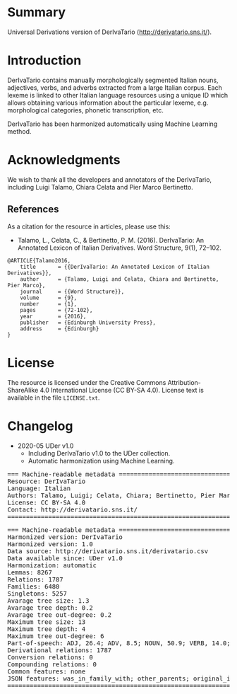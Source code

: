 # Summary

Universal Derivations version of DerIvaTario (http://derivatario.sns.it/).


# Introduction

DerIvaTario contains manually morphologically segmented Italian nouns, adjectives, verbs, and adverbs extracted from a large Italian corpus. Each lexeme is linked to other Italian language resources using a unique ID which allows obtaining various information about the particular lexeme, e.g. morphological categories, phonetic transcription, etc.

DerIvaTario has been harmonized automatically using Machine Learning method.


# Acknowledgments

We wish to thank all the developers and annotators of the DerIvaTario, including Luigi Talamo, Chiara Celata and Pier Marco Bertinetto.


## References

As a citation for the resource in articles, please use this:

* Talamo, L., Celata, C., & Bertinetto, P. M. (2016). DerIvaTario: An Annotated Lexicon of Italian Derivatives. Word Structure, 9(1), 72–102.

```
@ARTICLE{Talamo2016,
    title       = {{DerIvaTario: An Annotated Lexicon of Italian Derivatives}},
    author      = {Talamo, Luigi and Celata, Chiara and Bertinetto, Pier Marco},
    journal     = {{Word Structure}},
    volume      = {9},
    number      = {1},
    pages       = {72-102},
    year        = {2016},
    publisher   = {Edinburgh University Press},
    address     = {Edinburgh}
}
```


# License

The resource is licensed under the Creative Commons Attribution-ShareAlike 4.0 International License (CC BY-SA 4.0).
License text is available in the file `LICENSE.txt`.


# Changelog

* 2020-05 UDer v1.0
    * Including DerIvaTario v1.0 to the UDer collection.
    * Automatic harmonization using Machine Learning.


<pre>
=== Machine-readable metadata =================================================
Resource: DerIvaTario
Language: Italian
Authors: Talamo, Luigi; Celata, Chiara; Bertinetto, Pier Marco
License: CC BY-SA 4.0
Contact: http://derivatario.sns.it/
===============================================================================
</pre>

<pre>
=== Machine-readable metadata =================================================
Harmonized version: DerIvaTario
Harmonized version: 1.0
Data source: http://derivatario.sns.it/derivatario.csv
Data available since: UDer v1.0
Harmonization: automatic
Lemmas: 8267
Relations: 1787
Families: 6480
Singletons: 5257
Avarage tree size: 1.3
Avarage tree depth: 0.2
Avarage tree out-degree: 0.2
Maximum tree size: 13
Maximum tree depth: 4
Maximum tree out-degree: 6
Part-of-speech: ADJ, 26.4; ADV, 8.5; NOUN, 50.9; VERB, 14.0; X, 0.1
Derivational relations: 1787
Conversion relations: 0
Compounding relations: 0
Common features: none
JSON features: was_in_family_with; other_parents; original_id; segmentation
===============================================================================
</pre>
